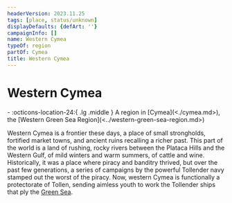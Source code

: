 ```yaml
---
headerVersion: 2023.11.25
tags: [place, status/unknown]
displayDefaults: {defArt: ''}
campaignInfo: []
name: Western Cymea
typeOf: region
partOf: Cymea
title: Western Cymea
---
```


# Western Cymea
<div class="grid cards ext-narrow-margin ext-one-column" markdown>
-    :octicons-location-24:{ .lg .middle } A region in [Cymea](<./cymea.md>), the [Western Green Sea Region](<../western-green-sea-region.md>)  
</div>


Western Cymea is a frontier these days, a place of small strongholds, fortified market towns, and ancient ruins recalling a richer past. This part of the world is a land of rushing, rocky rivers between the Plataca Hills and the Western Gulf, of mild winters and warm summers, of cattle and wine. Historically, it was a place where piracy and banditry thrived, but over the past few generations, a series of campaigns by the powerful Tollender navy stamped out the worst of the piracy. Now, western Cymea is functionally a protectorate of Tollen, sending aimless youth to work the Tollender ships that ply the [Green Sea](<../../green-sea.md>). 


